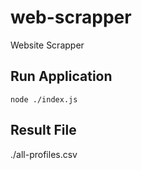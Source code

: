 # web-scrapper
Website Scrapper

## Run Application
`node ./index.js`

## Result File
./all-profiles.csv
